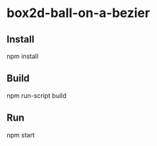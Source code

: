# box2d-ball-on-a-bezier


## Install
npm install


## Build
npm run-script build

## Run
npm start
